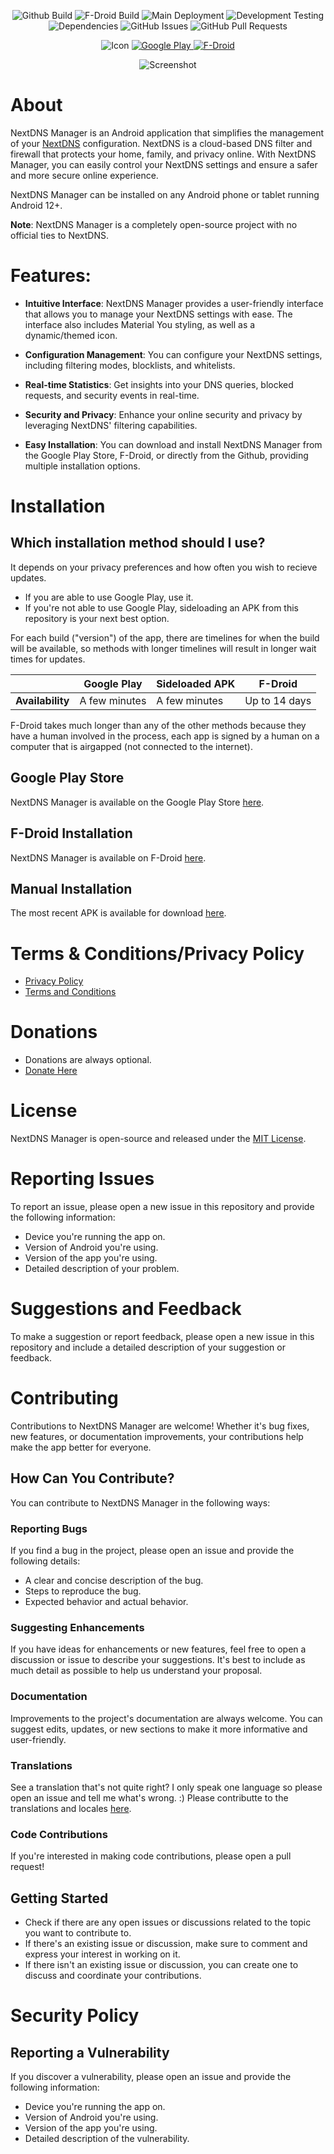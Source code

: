 <p align="center">
  <img src="https://img.shields.io/github/release/doubleangels/NextDNSManager.svg?logo=github&label=GitHub%20Build&style=for-the-badge" alt="Github Build">
  <img src="https://img.shields.io/f-droid/v/com.doubleangels.nextdnsmanagement.svg?logo=F-Droid&label=F-Droid%20Build&style=for-the-badge" alt="F-Droid Build">
  <img src="https://img.shields.io/github/actions/workflow/status/doubleangels/NextDNSManager/.github/workflows/deploy.yml?label=Deployment%20Pipeline&style=for-the-badge" alt="Main Deployment">
  <img src="https://img.shields.io/github/actions/workflow/status/doubleangels/NextDNSManager/.github/workflows/test-dev.yml?label=Development%20Testing&style=for-the-badge" alt="Development Testing">
  <img src="https://img.shields.io/librariesio/github/doubleangels/NextDNSManager?label=Dependencies&style=for-the-badge" alt="Dependencies">
  <img src="https://img.shields.io/github/issues/doubleangels/NextDNSManager?label=GitHub%20Issues&style=for-the-badge" alt="GitHub Issues">
  <img src="https://img.shields.io/github/issues-pr/doubleangels/NextDNSManager?label=GitHub%20Pull%20Requests&style=for-the-badge" alt="GitHub Pull Requests">
</p>

<p align="center">
  <img src="icons/web/icon-192.png" alt="Icon">
  <a href="https://play.google.com/store/apps/details?id=com.doubleangels.nextdnsmanagement">
    <img src="https://play.google.com/intl/en_us/badges/static/images/badges/en_badge_web_generic.png" alt="Google Play">
  </a>
  <a href="https://f-droid.org/en/packages/com.doubleangels.nextdnsmanagement">
    <img src="https://fdroid.gitlab.io/artwork/badge/get-it-on.png" alt="F-Droid">
  </a>
</p>

<p align="center"> 
  <img src="fastlane/metadata/android/en-US/images/phoneScreenshots/1.png" alt="Screenshot">
</p>

# About

NextDNS Manager is an Android application that simplifies the management of your [NextDNS](https://nextdns.io) configuration. NextDNS is a cloud-based DNS filter and firewall that protects your home, family, and privacy online. With NextDNS Manager, you can easily control your NextDNS settings and ensure a safer and more secure online experience.

NextDNS Manager can be installed on any Android phone or tablet running Android 12+.

**Note**: NextDNS Manager is a completely open-source project with no official ties to NextDNS.

# Features:

- **Intuitive Interface**: NextDNS Manager provides a user-friendly interface that allows you to manage your NextDNS settings with ease. The interface also includes Material You styling, as well as a dynamic/themed icon.

- **Configuration Management**: You can configure your NextDNS settings, including filtering modes, blocklists, and whitelists.

- **Real-time Statistics**: Get insights into your DNS queries, blocked requests, and security events in real-time.

- **Security and Privacy**: Enhance your online security and privacy by leveraging NextDNS' filtering capabilities.

- **Easy Installation**: You can download and install NextDNS Manager from the Google Play Store, F-Droid, or directly from the Github, providing multiple installation options.

# Installation

## Which installation method should I use?

It depends on your privacy preferences and how often you wish to recieve updates.

- If you are able to use Google Play, use it.
- If you're not able to use Google Play, sideloading an APK from this repository is your next best option.

For each build ("version") of the app, there are timelines for when the build will be available, so methods with longer timelines will result in longer wait times for updates.

|                  | Google Play   | Sideloaded APK | F-Droid       |
| ---------------- | ------------- | -------------- | ------------- |
| **Availability** | A few minutes | A few minutes  | Up to 14 days |

F-Droid takes much longer than any of the other methods because they have a human involved in the process, each app is signed by a human on a computer that is airgapped (not connected to the internet).

## Google Play Store

NextDNS Manager is available on the Google Play Store [here](https://play.google.com/store/apps/details?id=com.doubleangels.nextdnsmanagement).

## F-Droid Installation

NextDNS Manager is available on F-Droid [here](https://f-droid.org/en/packages/com.doubleangels.nextdnsmanagement).

## Manual Installation

The most recent APK is available for download [here](https://github.com/doubleangels/NextDNSManager/releases).

# Terms & Conditions/Privacy Policy

- [Privacy Policy](https://doubleangels.github.io/privacyPolicy/nextdns.html)
- [Terms and Conditions](https://doubleangels.github.io/privacyPolicy/nextdns_terms.html)

# Donations

- Donations are always optional.
- [Donate Here](https://donate.stripe.com/4gw8yhbvH0mg6SQ7ss)

# License

NextDNS Manager is open-source and released under the [MIT License](LICENSE).

# Reporting Issues

To report an issue, please open a new issue in this repository and provide the following information:

- Device you're running the app on.
- Version of Android you're using.
- Version of the app you're using.
- Detailed description of your problem.

# Suggestions and Feedback

To make a suggestion or report feedback, please open a new issue in this repository and include a detailed description of your suggestion or feedback.

# Contributing

Contributions to NextDNS Manager are welcome! Whether it's bug fixes, new features, or documentation improvements, your contributions help make the app better for everyone.

## How Can You Contribute?

You can contribute to NextDNS Manager in the following ways:

### Reporting Bugs

If you find a bug in the project, please open an issue and provide the following details:

- A clear and concise description of the bug.
- Steps to reproduce the bug.
- Expected behavior and actual behavior.

### Suggesting Enhancements

If you have ideas for enhancements or new features, feel free to open a discussion or issue to describe your suggestions. It's best to include as much detail as possible to help us understand your proposal.

### Documentation

Improvements to the project's documentation are always welcome. You can suggest edits, updates, or new sections to make it more informative and user-friendly.

### Translations

See a translation that's not quite right? I only speak one language so please open an issue and tell me what's wrong. :)
Please contributte to the translations and locales [here](https://crowdin.com/project/nextdns-manager).

### Code Contributions

If you're interested in making code contributions, please open a pull request!

## Getting Started

- Check if there are any open issues or discussions related to the topic you want to contribute to.
- If there's an existing issue or discussion, make sure to comment and express your interest in working on it.
- If there isn't an existing issue or discussion, you can create one to discuss and coordinate your contributions.

# Security Policy

## Reporting a Vulnerability

If you discover a vulnerability, please open an issue and provide the following information:

- Device you're running the app on.
- Version of Android you're using.
- Version of the app you're using.
- Detailed description of the vulnerability.
</p>
